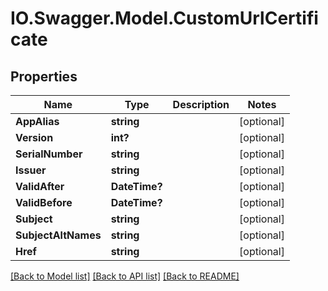 # IO.Swagger.Model.CustomUrlCertificate
## Properties

Name | Type | Description | Notes
------------ | ------------- | ------------- | -------------
**AppAlias** | **string** |  | [optional] 
**Version** | **int?** |  | [optional] 
**SerialNumber** | **string** |  | [optional] 
**Issuer** | **string** |  | [optional] 
**ValidAfter** | **DateTime?** |  | [optional] 
**ValidBefore** | **DateTime?** |  | [optional] 
**Subject** | **string** |  | [optional] 
**SubjectAltNames** | **string** |  | [optional] 
**Href** | **string** |  | [optional] 

[[Back to Model list]](../README.md#documentation-for-models) [[Back to API list]](../README.md#documentation-for-api-endpoints) [[Back to README]](../README.md)


